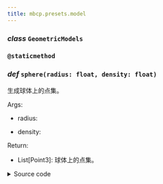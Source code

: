 ```yaml
---
title: mbcp.presets.model
---
```

### ***class*** `GeometricModels`

### `@staticmethod`
### *def* `sphere(radius: float, density: float)`


生成球体上的点集。

Args:

- radius:   

- density:   

Return:

- List[Point3]: 球体上的点集。



<details>
<summary>Source code</summary>

```python
@staticmethod
def sphere(radius: float, density: float):
    """
        生成球体上的点集。
        Args:
            radius:
            density:
        Returns:
            List[Point3]: 球体上的点集。
        """
    area = 4 * np.pi * radius ** 2
    num = int(area * density)
    phi_list = np.arccos([clamp(-1 + (2.0 * _ - 1.0) / num, -1, 1) for _ in range(num)])
    theta_list = np.sqrt(num * np.pi) * phi_list
    x_array = radius * np.sin(phi_list) * np.cos(theta_list)
    y_array = radius * np.sin(phi_list) * np.sin(theta_list)
    z_array = radius * np.cos(phi_list)
    return [Point3(x_array[i], y_array[i], z_array[i]) for i in range(num)]
```
</details>

